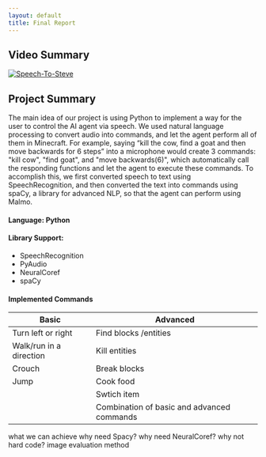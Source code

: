 ```yaml
---
layout: default
title: Final Report
---
```

## Video Summary

[![Speech-To-Steve](https://img.youtube.com/vi/zW-2gKv0eEE/0.jpg)](https://www.youtube.com/watch?v=zW-2gKv0eEE)

## Project Summary

The main idea of our project is using Python to implement a way for the user to control the AI agent via speech. We used natural language processing to convert audio into commands, and let the agent perform all of them in Minecraft. For example, saying “kill the cow, find a goat and then move backwards for 6 steps” into a microphone would create 3 commands: "kill cow", "find goat", and "move backwards(6)", which automatically call the responding functions and let the agent to execute these commands. To accomplish this, we first converted speech to text using SpeechRecognition, and then converted the text into commands using spaCy, a library for advanced NLP, so that the agent can perform using Malmo.

#### Language: Python
#### Library Support: 
- SpeechRecognition
- PyAudio
- NeuralCoref
- spaCy

#### Implemented Commands

| Basic | Advanced| 
| -------------   | ------------- |
|Turn left or right  | Find blocks /entities|
|Walk/run in a direction| Kill entities|
|Crouch| Break blocks |
|Jump| Cook food|
|| Swtich item|
|| Combination of basic and advanced commands|

what we can achieve
why need Spacy?
why need NeuralCoref?
why not hard code?
image
evaluation method 
